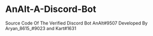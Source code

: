 # AnAlt-A-Discord-Bot
Source Code Of The Verified Discord Bot AnAlt#9507 Developed By Aryan_8615_#9023 and Kart#1631
